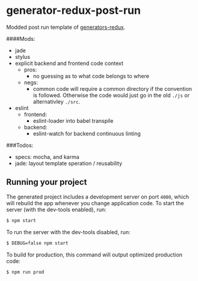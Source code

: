 # generator-redux-post-run

Modded post run template of [generators-redux](https://github.com/banderson/generator-redux/tree/master/generators/app/templates).

####Mods:

- jade
- stylus
- explicit backend and frontend code context
  - pros:
    - no guessing as to what code belongs to where
  - negs:
    - common code will require a common directory if the convention is followed. Otherwise the code would just go in the old `./js` or alternativley `./src`.
- eslint
  - frontend:
    - eslint-loader into babel transpile
  - backend:
    - eslint-watch for backend continuous linting

###Todos:

- specs: mocha, and karma
- jade: layout template speration / reusability

## Running your project

The generated project includes a development server on port `4000`, which will rebuild the app whenever you change application code. To start the server (with the dev-tools enabled), run:

```bash
$ npm start
```

To run the server with the dev-tools disabled, run:

```bash
$ DEBUG=false npm start
```

To build for production, this command will output optimized production code:

```bash
$ npm run prod
```
